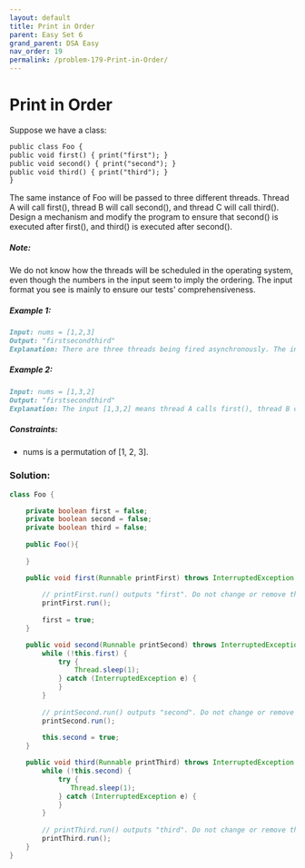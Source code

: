 ```yaml
---
layout: default
title: Print in Order
parent: Easy Set 6
grand_parent: DSA Easy
nav_order: 19
permalink: /problem-179-Print-in-Order/
---
```

# Print in Order

Suppose we have a class:
```markdown
public class Foo {
public void first() { print("first"); }
public void second() { print("second"); }
public void third() { print("third"); }
}
```
The same instance of Foo will be passed to three different threads. Thread A will call first(), thread B will call second(), and thread C will call third(). Design a mechanism and modify the program to ensure that second() is executed after first(), and third() is executed after second().

##### Note:

We do not know how the threads will be scheduled in the operating system, even though the numbers in the input seem to imply the ordering. The input format you see is mainly to ensure our tests' comprehensiveness.

##### Example 1:
```markdown
Input: nums = [1,2,3]
Output: "firstsecondthird"
Explanation: There are three threads being fired asynchronously. The input [1,2,3] means thread A calls first(), thread B calls second(), and thread C calls third(). "firstsecondthird" is the correct output.
```
##### Example 2:
```markdown
Input: nums = [1,3,2]
Output: "firstsecondthird"
Explanation: The input [1,3,2] means thread A calls first(), thread B calls third(), and thread C calls second(). "firstsecondthird" is the correct output.
```
##### Constraints:
* nums is a permutation of [1, 2, 3].

### Solution:
```java
class Foo {

    private boolean first = false;
    private boolean second = false;
    private boolean third = false;
    
    public Foo(){
        
    }

    public void first(Runnable printFirst) throws InterruptedException {
        
        // printFirst.run() outputs "first". Do not change or remove this line.
        printFirst.run();
        
        first = true;
    }

    public void second(Runnable printSecond) throws InterruptedException {
        while (!this.first) {
            try {
                Thread.sleep(1);
            } catch (InterruptedException e) {
            }
        }
        
        // printSecond.run() outputs "second". Do not change or remove this line.
        printSecond.run();
        
        this.second = true;
    }

    public void third(Runnable printThird) throws InterruptedException {
        while (!this.second) {
            try {
               Thread.sleep(1);
            } catch (InterruptedException e) {
            }
        }
        
        // printThird.run() outputs "third". Do not change or remove this line.
        printThird.run();
    }
}
```

